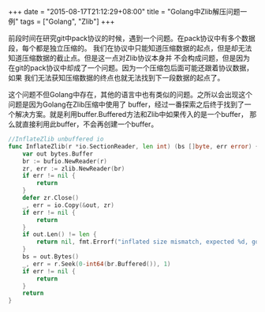 +++
date = "2015-08-17T21:12:29+08:00"
title = "Golang中Zlib解压问题一例"
tags = ["Golang", "Zlib"]
+++

前段时间在研究git中pack协议的时候，遇到一个问题。在pack协议中有多个数据段，每个都是独立压缩的。
我们在协议中只能知道压缩数据的起点，但是却无法知道压缩数据的截止点。但是这一点对Zlib协议本身并
不会构成问题，但是因为在git的pack协议中却成了一个问题。因为一个压缩包后面可能还跟着协议数据，如果
我们无法获知压缩数据的终点也就无法找到下一段数据的起点了。

这个问题不但Golang中存在，其他的语言中也有类似的问题。之所以会出现这个问题是因为Golang在Zlib压缩中使用了
buffer，经过一番探索之后终于找到了一个解决方案。就是利用buffer.Buffered方法和Zlib中如果传入的是一个buffer，
那么就直接利用此buffer，不会再创建一个buffer。

~~~go
//InflateZlib unbuffered io
func InflateZlib(r *io.SectionReader, len int) (bs []byte, err error) {
	var out bytes.Buffer
	br := bufio.NewReader(r)
	zr, err := zlib.NewReader(br)
	if err != nil {
		return
	}
	defer zr.Close()
	_, err = io.Copy(&out, zr)
	if err != nil {
		return
	}
	if out.Len() != len {
		return nil, fmt.Errorf("inflated size mismatch, expected %d, got %d", len, out.Len())
	}
	bs = out.Bytes()
	_, err = r.Seek(0-int64(br.Buffered()), 1)
	if err != nil {
		return
	}
	return
}
~~~



